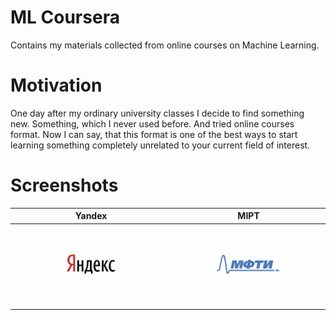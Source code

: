 # ML Coursera
Contains my materials collected from online courses on Machine Learning.
# Motivation
One day after my ordinary university classes I decide to find something new. Something, which I never used before. 
And tried online courses format. Now I can say, that this format is one of the best ways to start learning something completely
unrelated to your current field of interest.
# Screenshots
Yandex |  MIPT
:-------------------------:|:-------------------------:
![](./images/yandex.png)  |  ![](./images/mipt.png)

